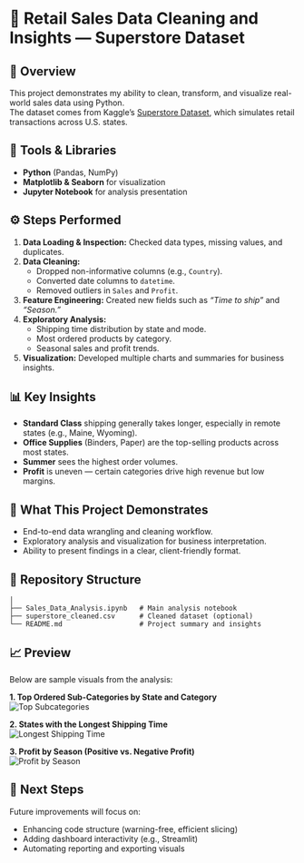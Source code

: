 # 🧮 Retail Sales Data Cleaning and Insights — Superstore Dataset

## 📄 Overview
This project demonstrates my ability to clean, transform, and visualize real-world sales data using Python.  
The dataset comes from Kaggle’s [Superstore Dataset](https://www.kaggle.com/datasets/vivek468/superstore-dataset-final), which simulates retail transactions across U.S. states.

## 🧰 Tools & Libraries
- **Python** (Pandas, NumPy)
- **Matplotlib & Seaborn** for visualization
- **Jupyter Notebook** for analysis presentation

## ⚙️ Steps Performed
1. **Data Loading & Inspection:** Checked data types, missing values, and duplicates.  
2. **Data Cleaning:**  
   - Dropped non-informative columns (e.g., `Country`).  
   - Converted date columns to `datetime`.  
   - Removed outliers in `Sales` and `Profit`.  
3. **Feature Engineering:** Created new fields such as *“Time to ship”* and *“Season.”*  
4. **Exploratory Analysis:**  
   - Shipping time distribution by state and mode.  
   - Most ordered products by category.  
   - Seasonal sales and profit trends.  
5. **Visualization:** Developed multiple charts and summaries for business insights.

## 📊 Key Insights
- **Standard Class** shipping generally takes longer, especially in remote states (e.g., Maine, Wyoming).  
- **Office Supplies** (Binders, Paper) are the top-selling products across most states.  
- **Summer** sees the highest order volumes.  
- **Profit** is uneven — certain categories drive high revenue but low margins.

## 🧠 What This Project Demonstrates
- End-to-end data wrangling and cleaning workflow.  
- Exploratory analysis and visualization for business interpretation.  
- Ability to present findings in a clear, client-friendly format.

## 📂 Repository Structure
```
│
├── Sales_Data_Analysis.ipynb   # Main analysis notebook
├── superstore_cleaned.csv      # Cleaned dataset (optional)
└── README.md                   # Project summary and insights
```

## 📈 Preview

Below are sample visuals from the analysis:

**1. Top Ordered Sub-Categories by State and Category**  
![Top Subcategories](<img width="1671" height="379" alt="Screenshot 2025-10-31 165329" src="https://github.com/user-attachments/assets/a86dfdcb-5475-4f03-9247-cee1de1ceb4f" />)

**2. States with the Longest Shipping Time**  
![Longest Shipping Time](<img width="842" height="655" alt="Screenshot 2025-10-31 165352" src="https://github.com/user-attachments/assets/86fda79b-f860-4afd-8614-6e1d6a25f52e" />)

**3. Profit by Season (Positive vs. Negative Profit)**  
![Profit by Season](<img width="1055" height="496" alt="Screenshot 2025-10-31 165415" src="https://github.com/user-attachments/assets/cfbc2359-25b9-4a7b-88f9-190fff4772e9" />)



## 🚀 Next Steps
Future improvements will focus on:
- Enhancing code structure (warning-free, efficient slicing)
- Adding dashboard interactivity (e.g., Streamlit)
- Automating reporting and exporting visuals
